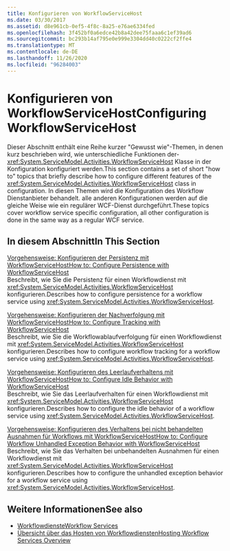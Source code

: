 ```yaml
---
title: Konfigurieren von WorkflowServiceHost
ms.date: 03/30/2017
ms.assetid: d8e961cb-0ef5-4f8c-8a25-e76ae6334fed
ms.openlocfilehash: 3f452bf0a6edce42b8a42dee75faaa6c1ef39ad6
ms.sourcegitcommit: bc293b14af795e0e999e3304dd40c0222cf2ffe4
ms.translationtype: MT
ms.contentlocale: de-DE
ms.lasthandoff: 11/26/2020
ms.locfileid: "96284003"
---
```

# <a name="configuring-workflowservicehost"></a><span data-ttu-id="1d886-102">Konfigurieren von WorkflowServiceHost</span><span class="sxs-lookup"><span data-stu-id="1d886-102">Configuring WorkflowServiceHost</span></span>

<span data-ttu-id="1d886-103">Dieser Abschnitt enthält eine Reihe kurzer "Gewusst wie"-Themen, in denen kurz beschrieben wird, wie unterschiedliche Funktionen der- <xref:System.ServiceModel.Activities.WorkflowServiceHost> Klasse in der Konfiguration konfiguriert werden.</span><span class="sxs-lookup"><span data-stu-id="1d886-103">This section contains a set of short "how to" topics that briefly describe how to configure different features of the <xref:System.ServiceModel.Activities.WorkflowServiceHost> class in configuration.</span></span> <span data-ttu-id="1d886-104">In diesen Themen wird die Konfiguration des Workflow Dienstanbieter behandelt. alle anderen Konfigurationen werden auf die gleiche Weise wie ein regulärer WCF-Dienst durchgeführt.</span><span class="sxs-lookup"><span data-stu-id="1d886-104">These topics cover workflow service specific configuration, all other configuration is done in the same way as a regular WCF service.</span></span>  
  
## <a name="in-this-section"></a><span data-ttu-id="1d886-105">In diesem Abschnitt</span><span class="sxs-lookup"><span data-stu-id="1d886-105">In This Section</span></span>  

 [<span data-ttu-id="1d886-106">Vorgehensweise: Konfigurieren der Persistenz mit WorkflowServiceHost</span><span class="sxs-lookup"><span data-stu-id="1d886-106">How to: Configure Persistence with WorkflowServiceHost</span></span>](how-to-configure-persistence-with-workflowservicehost.md)  
 <span data-ttu-id="1d886-107">Beschreibt, wie Sie die Persistenz für einen Workflowdienst mit <xref:System.ServiceModel.Activities.WorkflowServiceHost> konfigurieren.</span><span class="sxs-lookup"><span data-stu-id="1d886-107">Describes how to configure persistence for a workflow service using <xref:System.ServiceModel.Activities.WorkflowServiceHost>.</span></span>  
  
 [<span data-ttu-id="1d886-108">Vorgehensweise: Konfigurieren der Nachverfolgung mit WorkflowServiceHost</span><span class="sxs-lookup"><span data-stu-id="1d886-108">How to: Configure Tracking with WorkflowServiceHost</span></span>](how-to-configure-tracking-with-workflowservicehost.md)  
 <span data-ttu-id="1d886-109">Beschreibt, wie Sie die Workflowablaufverfolgung für einen Workflowdienst mit <xref:System.ServiceModel.Activities.WorkflowServiceHost> konfigurieren.</span><span class="sxs-lookup"><span data-stu-id="1d886-109">Describes how to configure workflow tracking for a workflow service using <xref:System.ServiceModel.Activities.WorkflowServiceHost>.</span></span>  
  
 [<span data-ttu-id="1d886-110">Vorgehensweise: Konfigurieren des Leerlaufverhaltens mit WorkflowServiceHost</span><span class="sxs-lookup"><span data-stu-id="1d886-110">How to: Configure Idle Behavior with WorkflowServiceHost</span></span>](how-to-configure-idle-behavior-with-workflowservicehost.md)  
 <span data-ttu-id="1d886-111">Beschreibt, wie Sie das Leerlaufverhalten für einen Workflowdienst mit <xref:System.ServiceModel.Activities.WorkflowServiceHost> konfigurieren.</span><span class="sxs-lookup"><span data-stu-id="1d886-111">Describes how to configure the idle behavior of a workflow service using <xref:System.ServiceModel.Activities.WorkflowServiceHost>.</span></span>  
  
 [<span data-ttu-id="1d886-112">Vorgehensweise: Konfigurieren des Verhaltens bei nicht behandelten Ausnahmen für Workflows mit WorkflowServiceHost</span><span class="sxs-lookup"><span data-stu-id="1d886-112">How to: Configure Workflow Unhandled Exception Behavior with WorkflowServiceHost</span></span>](config-workflow-unhandled-exception-workflowservicehost.md)  
 <span data-ttu-id="1d886-113">Beschreibt, wie Sie das Verhalten bei unbehandelten Ausnahmen für einen Workflowdienst mit <xref:System.ServiceModel.Activities.WorkflowServiceHost> konfigurieren.</span><span class="sxs-lookup"><span data-stu-id="1d886-113">Describes how to configure the unhandled exception behavior for a workflow service using <xref:System.ServiceModel.Activities.WorkflowServiceHost>.</span></span>  
  
## <a name="see-also"></a><span data-ttu-id="1d886-114">Weitere Informationen</span><span class="sxs-lookup"><span data-stu-id="1d886-114">See also</span></span>

- [<span data-ttu-id="1d886-115">Workflowdienste</span><span class="sxs-lookup"><span data-stu-id="1d886-115">Workflow Services</span></span>](workflow-services.md)
- [<span data-ttu-id="1d886-116">Übersicht über das Hosten von Workflowdiensten</span><span class="sxs-lookup"><span data-stu-id="1d886-116">Hosting Workflow Services Overview</span></span>](hosting-workflow-services-overview.md)
